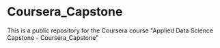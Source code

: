 # Coursera_Capstone
This is a public repository for the Coursera course "Applied Data Science Capstone - Coursera_Capstone"
